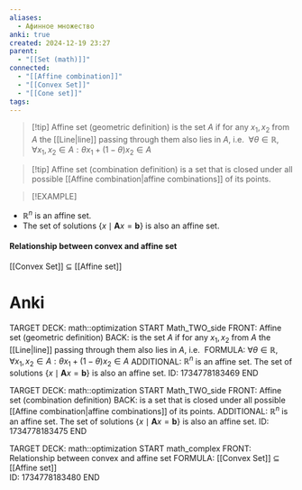 ```yaml
---
aliases:
  - Афинное множество
anki: true
created: 2024-12-19 23:27
parent:
  - "[[Set (math)]]"
connected:
  - "[[Affine combination]]"
  - "[[Convex Set]]"
  - "[[Cone set]]"
tags:
---
```


> [!tip] Affine set (geometric definition)
is the set $A$ 
if for any $x_1, x_2$ from $A$ the [[Line|line]]  passing through them also lies in $A$, i.e. 
$\forall \theta \in \mathbb{R}, \forall x_1, x_2 \in A: \theta x_1 + (1- \theta) x_2 \in A$

> [!tip] Affine set (сombination definition)
is a set that is closed under all possible [[Affine combination|affine combinations]]  of its points.

> [!EXAMPLE]
- $\mathbb{R}^n$ is an affine set.
- The set of solutions $\left\{x \mid \mathbf{A}x =  \mathbf{b} \right\}$ is also an affine set.


#### Relationship between convex and affine set
[[Convex Set]] $\subseteq$  [[Affine set]]  


# Anki
TARGET DECK: math::optimization
START
Math_TWO_side
FRONT: Affine set (geometric definition)
BACK: is the set $A$ 
if for any $x_1, x_2$ from $A$ the [[Line|line]]  passing through them also lies in $A$, i.e. 
FORMULA: $\forall \theta \in \mathbb{R}, \forall x_1, x_2 \in A: \theta x_1 + (1- \theta) x_2 \in A$
ADDITIONAL:
$\mathbb{R}^n$ is an affine set.
The set of solutions $\left\{x \mid \mathbf{A}x =  \mathbf{b} \right\}$ is also an affine set.
ID: 1734778183469
END

TARGET DECK: math::optimization
START
Math_TWO_side
FRONT: Affine set (сombination definition)
BACK: is a set that is closed under all possible [[Affine combination|affine combinations]]  of its points.
ADDITIONAL:
$\mathbb{R}^n$ is an affine set.
The set of solutions $\left\{x \mid \mathbf{A}x =  \mathbf{b} \right\}$ is also an affine set.
ID: 1734778183475
END

TARGET DECK: math::optimization
START
math_complex
FRONT: Relationship between convex and affine set
FORMULA: [[Convex Set]] $\subseteq$  [[Affine set]]  
ID: 1734778183480
END
